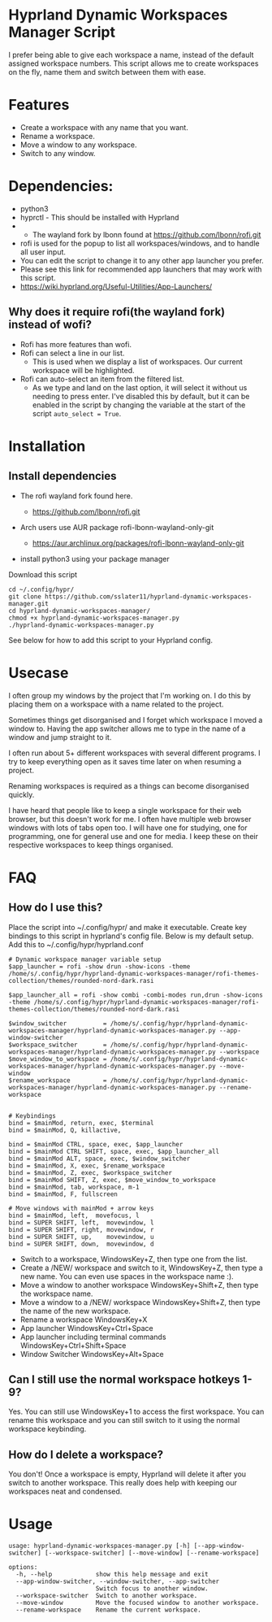 # Hyprland Dynamic Workspaces Manager Script 
I prefer being able to give each workspace a name, instead of the default assigned workspace numbers.
This script allows me to create workspaces on the fly, name them and switch between them with ease.
 
# Features
- Create a workspace with any name that you want.
- Rename a workspace.
- Move a window to any workspace.
- Switch to any window.

# Dependencies:
- python3
- hyprctl - This should be installed with Hyprland
-  - The wayland fork by lbonn found at https://github.com/lbonn/rofi.git
  - rofi is used for the popup to list all workspaces/windows, and to handle all user input.
  - You can edit the script to change it to any other app launcher you prefer.
  - Please see this link for recommended app launchers that may work with this script.
  - https://wiki.hyprland.org/Useful-Utilities/App-Launchers/

## Why does it require rofi(the wayland fork) instead of wofi?
- Rofi has more features than wofi.
- Rofi can select a line in our list.
  - This is used when we display a list of workspaces. Our current workspace will be highlighted.
- Rofi can auto-select an item from the filtered list.
  - As we type and land on the last option, it will select it without us needing to press enter. I've disabled this by default, but it can be enabled in the script by changing the variable at the start of the script `auto_select = True`.


# Installation
## Install dependencies
- The rofi wayland fork found here.
  - https://github.com/lbonn/rofi.git
- Arch users use AUR package rofi-lbonn-wayland-only-git
  - https://aur.archlinux.org/packages/rofi-lbonn-wayland-only-git

- install python3 using your package manager

Download this script
```
cd ~/.config/hypr/
git clone https://github.com/sslater11/hyprland-dynamic-workspaces-manager.git
cd hyprland-dynamic-workspaces-manager/
chmod +x hyprland-dynamic-workspaces-manager.py
./hyprland-dynamic-workspaces-manager.py
```
See below for how to add this script to your Hyprland config.

# Usecase
I often group my windows by the project that I'm working on. I do this by placing them on a workspace with a name related to the project.

Sometimes things get disorganised and I forget which workspace I moved a window to. Having the app switcher allows me to type in the name of a window and jump straight to it.

I often run about 5+ different workspaces with several different programs. I try to keep everything open as it saves time later on when resuming a project.

Renaming workspaces is required as a things can become disorganised quickly.

I have heard that people like to keep a single workspace for their web browser, but this doesn't work for me. I often have multiple web browser windows with lots of tabs open too. I will have one for studying, one for programming, one for general use and one for media. I keep these on their respective workspaces to keep things organised.

# FAQ
## How do I use this?
Place the script into ~/.config/hypr/ and make it executable.
Create key bindings to this script in hyprland's config file.
Below is my default setup.
Add this to ~/.config/hypr/hyprland.conf
```
# Dynamic workspace manager variable setup
$app_launcher = rofi -show drun -show-icons -theme /home/s/.config/hypr/hyprland-dynamic-workspaces-manager/rofi-themes-collection/themes/rounded-nord-dark.rasi

$app_launcher_all = rofi -show combi -combi-modes run,drun -show-icons -theme /home/s/.config/hypr/hyprland-dynamic-workspaces-manager/rofi-themes-collection/themes/rounded-nord-dark.rasi

$window_switcher          = /home/s/.config/hypr/hyprland-dynamic-workspaces-manager/hyprland-dynamic-workspaces-manager.py --app-window-switcher
$workspace_switcher       = /home/s/.config/hypr/hyprland-dynamic-workspaces-manager/hyprland-dynamic-workspaces-manager.py --workspace
$move_window_to_workspace = /home/s/.config/hypr/hyprland-dynamic-workspaces-manager/hyprland-dynamic-workspaces-manager.py --move-window
$rename_workspace         = /home/s/.config/hypr/hyprland-dynamic-workspaces-manager/hyprland-dynamic-workspaces-manager.py --rename-workspace


# Keybindings
bind = $mainMod, return, exec, $terminal
bind = $mainMod, Q, killactive,

bind = $mainMod CTRL, space, exec, $app_launcher
bind = $mainMod CTRL SHIFT, space, exec, $app_launcher_all
bind = $mainMod ALT, space, exec, $window_switcher
bind = $mainMod, X, exec, $rename_workspace
bind = $mainMod, Z, exec, $workspace_switcher
bind = $mainMod SHIFT, Z, exec, $move_window_to_workspace
bind = $mainMod, tab, workspace, m-1
bind = $mainMod, F, fullscreen

# Move windows with mainMod + arrow keys
bind = $mainMod, left,  movefocus, l
bind = SUPER SHIFT, left,  movewindow, l
bind = SUPER SHIFT, right, movewindow, r
bind = SUPER SHIFT, up,    movewindow, u
bind = SUPER SHIFT, down,  movewindow, d 
```
- Switch to a workspace, WindowsKey+Z, then type one from the list.
- Create a /NEW/ workspace and switch to it, WindowsKey+Z, then type a new name. You can even use spaces in the workspace name :).
- Move a window to another workspace WindowsKey+Shift+Z, then type the workspace name.
- Move a window to a /NEW/ workspace WindowsKey+Shift+Z, then type the name of the new workspace.
- Rename a workspace WindowsKey+X
- App launcher WindowsKey+Ctrl+Space 
- App launcher including terminal commands WindowsKey+Ctrl+Shift+Space 
- Window Switcher  WindowsKey+Alt+Space 


## Can I still use the normal workspace hotkeys 1-9?
Yes. You can still use WindowsKey+1 to access the first workspace. You can rename this workspace and you can still switch to it using the normal workspace keybinding.

## How do I delete a workspace?
You don't! Once a workspace is empty, Hyprland will delete it after you switch to another workspace. This really does help with keeping our workspaces neat and condensed.


# Usage
```
usage: hyprland-dynamic-workspaces-manager.py [-h] [--app-window-switcher] [--workspace-switcher] [--move-window] [--rename-workspace]

options:
  -h, --help            show this help message and exit
  --app-window-switcher, --window-switcher, --app-switcher
                        Switch focus to another window.
  --workspace-switcher  Switch to another workspace.
  --move-window         Move the focused window to another workspace.
  --rename-workspace    Rename the current workspace.
```


